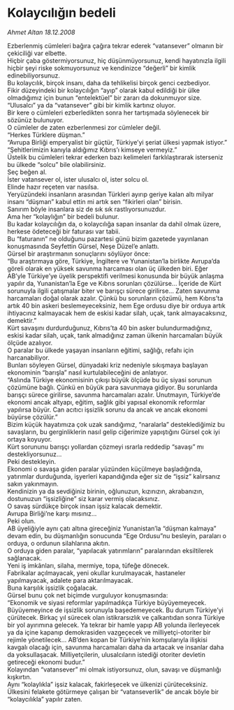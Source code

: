 # Kolaycılığın bedeli

*Ahmet Altan 18.12.2008*

<div class="yazi">Ezberlenmiş cümleleri bağıra çağıra tekrar ederek “vatansever” olmanın bir çekiciliği var elbette. <br/>Hiçbir çaba göstermiyorsunuz, hiç düşünmüyorsunuz, kendi hayatınızla ilgili hiçbir şeyi riske sokmuyorsunuz ve kendinizce “değerli” bir kimlik edinebiliyorsunuz. <br/>Bu kolaycılık, birçok insanı, daha da tehlikelisi birçok genci cezbediyor. <br/>Fikir düzeyindeki bir kolaycılığın “ayıp” olarak kabul edildiği bir ülke olmadığımız için bunun “entelektüel” bir zararı da dokunmuyor size. <br/>“Ulusalcı” ya da “vatansever” gibi bir kimlik kartınız oluyor. <br/>Bir kere o cümleleri ezberledikten sonra her tartışmada söylenecek bir sözünüz bulunuyor. <br/>O cümleler de zaten ezberlenmesi zor cümleler değil. <br/>“Herkes Türklere düşman.” <br/>“Avrupa Birliği emperyalist bir güçtür, Türkiye’yi şeriat ülkesi yapmak istiyor.” <br/>“Şehitlerimizin kanıyla aldığımız Kıbrıs’ı kimseye vermeyiz.” <br/>Üstelik bu cümleleri tekrar ederken bazı kelimeleri farklılaştırarak isterseniz bu ülkede “solcu” bile olabilirsiniz. <br/>Seç beğen al. <br/>İster vatansever ol, ister ulusalcı ol, ister solcu ol. <br/>Elinde hazır reçeten var nasılsa. <br/>Yeryüzündeki insanların arasından Türkleri ayırıp geriye kalan altı milyar insanı “düşman” kabul ettin mi artık sen “fikirleri olan” birisin. <br/>Sanırım böyle insanlara siz de sık sık rastlıyorsunuzdur. <br/>Ama her “kolaylığın” bir bedeli bulunur. <br/>Bu kadar kolaycılığın da, o kolaycılığa sapan insanlar da dahil olmak üzere, herkese ödeteceği bir faturası var tabii. <br/>Bu “faturanın” ne olduğunu pazartesi günü bizim gazetede yayınlanan konuşmasında Seyfettin Gürsel, Neşe Düzel’e anlattı. <br/>Gürsel bir araştırmanın sonuçlarını söylüyor önce: <br/>“Bu araştırmaya göre, Türkiye, İngiltere ve Yunanistan’la birlikte Avrupa’da göreli olarak en yüksek savunma harcaması olan üç ülkeden biri. Eğer AB’yle Türkiye’ye üyelik perspektifi verilmesi konusunda bir büyük anlaşma yapılır da, Yunanistan’la Ege ve Kıbrıs sorunları çözülürse... İçeride de Kürt sorunuyla ilgili çatışmalar biter ve barışçı sürece girilirse... Zaten savunma harcamaları doğal olarak azalır. Çünkü bu sorunların çözümü, hem Kıbrıs’ta artık 40 bin askeri beslemeyeceksiniz, hem Ege ordusu diye bir orduya artık ihtiyacınız kalmayacak hem de eskisi kadar silah, uçak, tank almayacaksınız, demektir.” <br/>Kürt savaşını durdurduğunuz, Kıbrıs’ta 40 bin asker bulundurmadığınız, eskisi kadar silah, uçak, tank almadığınız zaman ülkenin harcamaları büyük ölçüde azalıyor. <br/>O paralar bu ülkede yaşayan insanların eğitimi, sağlığı, refahı için harcanabiliyor. <br/>Bunları söyleyen Gürsel, dünyadaki kriz nedeniyle sıkışmaya başlayan ekonominin “barışla” nasıl kurtulabileceğini de anlatıyor. <br/>“Aslında Türkiye ekonomisinin çıkışı büyük ölçüde bu üç siyasi sorunun çözümüne bağlı. Çünkü en büyük para savunmaya gidiyor. Bu sorunlarda barışçı sürece girilirse, savunma harcamaları azalır. Unutmayın, Türkiye’de ekonomi ancak altyapı, eğitim, sağlık gibi yapısal ekonomik reformlar yapılırsa büyür. Can acıtıcı işsizlik sorunu da ancak ve ancak ekonomi büyürse çözülür.” <br/>Bizim küçük hayatımıza çok uzak sandığımız, “naralarla” desteklediğimiz bu savaşların, bu gerginliklerin nasıl gelip ciğerimize yapıştığını Gürsel çok iyi ortaya koyuyor. <br/>Kürt sorununu barışçı yollardan çözmeyi ısrarla reddedip “savaşı” mı destekliyorsunuz... <br/>Peki destekleyin. <br/>Ekonomi o savaşa giden paralar yüzünden küçülmeye başladığında, yatırımlar durduğunda, işyerleri kapandığında eğer siz de “işsiz” kalırsanız sakın yakınmayın. <br/>Kendinizin ya da sevdiğiniz birinin, oğlunuzun, kızınızın, akrabanızın, dostunuzun “işsizliğine” siz karar vermiş olacaksınız. <br/>O savaş sürdükçe birçok insan işsiz kalacak demektir. <br/>Avrupa Birliği’ne karşı mısınız... <br/>Peki olun. <br/>AB üyeliğiyle aynı çatı altına gireceğiniz Yunanistan’la “düşman kalmaya” devam edin, bu düşmanlığın sonucunda “Ege Ordusu”nu besleyin, paraları o orduya, o ordunun silahlarına akıtın. <br/>O orduya giden paralar, “yapılacak yatırımların” paralarından eksiltilerek sağlanacak. <br/>Yeni iş imkânları, silaha, mermiye, topa, tüfeğe dönecek. <br/>Fabrikalar açılmayacak, yeni okullar kurulmayacak, hastaneler yapılmayacak, adalete para aktarılmayacak. <br/>Buna karşılık işsizlik çoğalacak. <br/>Gürsel bunu çok net biçimde vurguluyor konuşmasında: <br/>“Ekonomik ve siyasi reformlar yapılmadıkça Türkiye büyüyemeyecek. Büyüyemeyince de işsizlik sorunuyla başedemeyecek. Bu durum Türkiye’yi çürütecek. Birkaç yıl sürecek olan istikrarsızlık ve çalkantıdan sonra Türkiye bir yol ayırımına gelecek. Ya tekrar bir hamle yapıp AB yolunda ilerleyecek ya da içine kapanıp demokrasiden vazgeçecek ve milliyetçi-otoriter bir rejimle yönetilecek... AB’den kopan bir Türkiye’nin komşularıyla ilişkisi kavgalı olacağı için, savunma harcamaları daha da artacak ve insanlar daha da yoksullaşacak. Milliyetçilerin, ulusalcıların istediği otoriter devletin getireceği ekonomi budur.” <br/>Kolayından “vatansever” mi olmak istiyorsunuz, olun, savaşı ve düşmanlığı kışkırtın. <br/>Aynı “kolaylıkla” işsiz kalacak, fakirleşecek ve ülkenizi çürüteceksiniz. <br/>Ülkesini felakete götürmeye çalışan bir “vatanseverlik” de ancak böyle bir “kolaycılıkla” yapılır zaten. </div>
